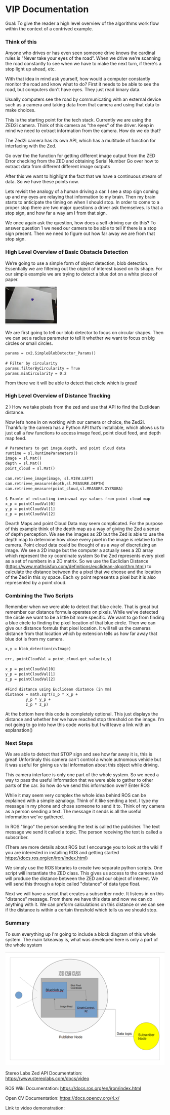 # VIP Documentation 


Goal: To give the reader a high level overview of the algorithms work flow within the context of a contrived example. 

### Think of this

Anyone who drives or has even seen someone drive knows the cardinal rules is "Never take your eyes of the road". When we drive we're scanning the road constantly to see when we have to make the next turn, if there's a stop light up ahead, etc. 

With that idea in mind ask yourself, how would a computer constantly monitor the road and know what to do? First it needs to be able to see the road, but computers don't have eyes. They just read binary data. 

Usually computers see the road by communicating with an external device such as a camera and taking data from that camera and using that data to make choices. 

This is the starting point for the tech stack. Currently we are using the ZED2i camera. Think of this camera as "the eyes" of the driver. Keep in mind we need to extract information from the camera. How do we do that? 

The Zed2i camera has its own API, which has a multitude of function for interfacing with the Zed. 

Go over the the function for getting different image output from the ZED 
Error checking from the ZED and obtaining Serial Number 
Go over how to extract data from different different image outputs 

After this we want to highlight the fact that we have a continuous stream of data. So we have these points now.

Lets revisit the analogy of a human driving a car. I see a stop sign coming up and my eyes are relaying that information to my brain. Then my brain starts to anticipate the timing on when I should stop. In order to come to a proper stop there are two major questions a driver ask themselves. Is that a stop sign, and how far a way am I from that sign. 

We once again ask the question, how does a self-driving car do this? To answer question 1 we need our camera to be able to tell if there is a stop sign present. Then we need to figure out how far away we are from that stop sign. 

### High Level Overview of Basic Obstacle Detection 

We’re going to use a simple form of object detection, blob detection. Essentially we are filtering out the object of interest based on its shape. For our simple example we are trying to detect a blue dot on a white piece of paper.
 
![Blue Dot Image](BlueDot.png)
 
We are first going to tell our blob detector to focus on circular shapes. Then we can set a radius parameter to tell it whether we want to focus on big circles or small circles.
 
```
params = cv2.SimpleBlobDetector_Params()
 
# Filter by circularity
params.filterByCircularity = True
params.minCircularity = 0.2
```

From there we it will be able to detect that circle which is great! 


### High Level Overview of Distance Tracking 
2 ) How we take pixels from the zed and use that API to find the Euclidean distance. 

Now let’s hone in on working with our camera or choice, the Zed2i. Thankfully the camera has a Python API that’s installable, which allows us to just call a few functions to access image feed, point cloud feed, and depth map feed. 

```
# Parameters to get image,depth, and point cloud data
runtime = sl.RuntimeParameters()
image = sl.Mat() 
depth = sl.Mat()
point_cloud = sl.Mat()

cam.retrieve_image(image, sl.VIEW.LEFT)
cam.retrieve_measure(depth,sl.MEASURE.DEPTH)
cam.retrieve_measure(point_cloud,sl.MEASURE.XYZRGBA)

$ Examle of extracting invinzual xyz values from point cloud map 
x_p = pointCloudVal[0]
y_p = pointCloudVal[1]
z_p = pointCloudVal[2]

```

Dearth Maps and point Cloud Data may seem complicated. For the purpose of this example think of the depth map as a way of giving the Zed a sense of depth perception. We see the images as 2D but the Zed is able to use the depth map to determine how close every pixel in the image is relative to the camera. Point cloud data could be thought of as a way of discretizing  an image. We see a 2D image but the computer a actually sees a 2D array which represent the xy coordinate system So the Zed represents every pixel as a set of numbers in a 2D matrix. So we use the Euclidian Distance (https://www.mathsisfun.com/definitions/euclidean-algorithm.html) to calculate the distance between the a pixel that we choose and the location of the Zed in this xy space. Each xy point represents a pixel but it is also represented by a point cloud. 

### Combining the Two Scripts

Remember when we were able to detect that blue circle. That is great but remember our distance formula operates on pixels. While we’ve detected the circle we want to be a little bit more specific. We want to go from finding a blue circle to finding the pixel location of that blue circle. Then we can give our distance formula that pixel location. It will tell us the cameras distance from that location which by extension tells us how far away that blue dot is from my camera. 

```
x,y = blob_detection(cvImage)

err, pointCloudVal = point_cloud.get_value(x,y)

x_p = pointCloudVal[0]
y_p = pointCloudVal[1]
z_p = pointCloudVal[2]

#Find distance using Euclidean distance (in mm)
distance = math.sqrt(x_p * x_p +
         y_p * y_p +
         z_p * z_p)

 ```

At the bottom here this code is completely optional. This just displays the distance and whether her we have reached stop threshold on the image. I’m not going to go into how this code works but I will leave a link with an explanation()


### Next Steps 

We are able to detect that STOP sign and see how far away it is, this is great! Unfortinaly this camera can't control a whole autnomous vehicle but it was useful for giving us vital information about this object while driving. 

This camera interface is only one part of the whole system. So we need a way to pass the useful information that we were able to gather to other parts of the car. So how do we send this information over? Enter ROS 

While it may seem very complex the whole idea behind ROS can be explained with a simple aznalogy. Think of it like sending a text. I type my message in my phone and chose someone to send it to. Think of my camera as a person sending a text. The message it sends is all the useful information we've gathered. 

In ROS "lingo" the person sending the text is called the publisher. The text message we send it called a topic. The person receiving the text is called a subscriber. 


(There are more details about ROS but I encourage you to look at the wiki if you are interested in installing ROS and getting started https://docs.ros.org/en/iron/index.html)

We simply use the ROS libraries to create two separate python scripts. One script will instantiate the ZED class. This gives us access to the camera and will produce the distance between the ZED and our object of
interest. We will send this through a topic called "distance" of data type float. 

Next we will have a script that creates a subscriber node. It listens in on this "distance" message. From there we have this data and now we can do anything with it. We can preform calculations on this distance or we can see if the distance is within a certain threshold which tells us we should stop. 

### Summary 

To sum everything up I'm going to include a block diagram of this whole system. The main takeaway is, what was developed here is only a part of the whole system 

![Blue Dot Image](BLock.png)

Stereo Labs Zed API Documentation: https://www.stereolabs.com/docs/video

  ROS Wiki Documentation: https://docs.ros.org/en/iron/index.html 
   
Open CV Documentation: https://docs.opencv.org/4.x/

Link to video demonstration: 







 

